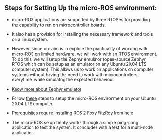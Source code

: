 ## Steps for Setting Up the micro-ROS environment:

* micro-ROS applications are supported by three RTOSes for providing the capability to run on microcontroller boards.

* It also has a provision for installing the necessary framework and tools on a linux system.

* However, since our aim is to explore the practicality of working with micro-ROS on limited hardware, we will work with an RTOS environment. To do this, we will setup the Zephyr emulator (open-source Zephyr RTOS which can be setup as an emulator on any Ubuntu 20.04 LTS computer system). This allows us to work on applications on computer systems without having the need to work with microcontrollers everytime, while simulatng the expected behaviour.

* [Know more about Zephyr emulator](https://docs.zephyrproject.org/latest/boards/posix/native_posix/doc/index.html)

* Follow [these](https://micro-ros.github.io/docs/tutorials/advanced/zephyr_emulator/) steps to setup the micro-ROS environment on your Ubuntu 20.04 LTS computer. 

* Prerequisites require installing ROS 2 Foxy FitzRoy from [here](https://index.ros.org/doc/ros2/Installation/Foxy/Linux-Install-Debians/)

* The micro-ROS setup finally works through a simple ping-pong application to test the system. It concludes with a test for a multi-node application.